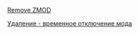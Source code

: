 [Remove ZMOD](https://github.com/ghzserg/zmod/wiki/Setup_en#removing-or-temporarily-disabling-the-mod)

[Удаление - временное отключение мода](https://github.com/ghzserg/zmod/wiki/Setup#%D1%83%D0%B4%D0%B0%D0%BB%D0%B5%D0%BD%D0%B8%D0%B5---%D0%B2%D1%80%D0%B5%D0%BC%D0%B5%D0%BD%D0%BD%D0%BE%D0%B5-%D0%BE%D1%82%D0%BA%D0%BB%D1%8E%D1%87%D0%B5%D0%BD%D0%B8%D0%B5-%D0%BC%D0%BE%D0%B4%D0%B0)
